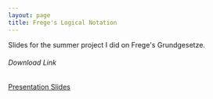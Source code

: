 ```yaml
---
layout: page
title: Frege's Logical Notation
---
```


Slides for the summer project I did on Frege's Grundgesetze.


###### Download Link
[Presentation Slides](
	https://drive.google.com/open?id=0BxQ7IgGGV_QKR01fbkN2MHYxN3M)

